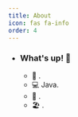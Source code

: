 ```yaml
---
title: About
icon: fas fa-info
order: 4
---
```

- ### What's up! 👋

  - 🏫  .
  - 💻  Java.
  - 🧠  .
  - 🏖️  .

